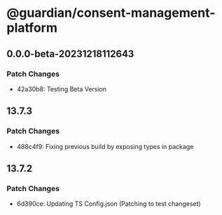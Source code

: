 # @guardian/consent-management-platform

## 0.0.0-beta-20231218112643

### Patch Changes

- 42a30b8: Testing Beta Version

## 13.7.3

### Patch Changes

- 488c4f9: Fixing previous build by exposing types in package

## 13.7.2

### Patch Changes

- 6d390ce: Updating TS Config.json (Patching to test changeset)
